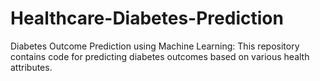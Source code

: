 # Healthcare-Diabetes-Prediction
Diabetes Outcome Prediction using Machine Learning: This repository contains code for predicting diabetes outcomes based on various health attributes.
